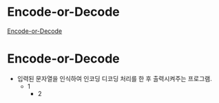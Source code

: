 
Encode-or-Decode
=====================
[Encode-or-Decode](#Encode-or-Decode)

# Encode-or-Decode

* 입력된 문자열을 인식하여 인코딩  디코딩 처리를 한 후 출력시켜주는 프로그램.
  * 1
    * 2
